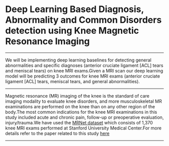 # Deep Learning Based Diagnosis, Abnormality and Common Disorders detection using Knee Magnetic Resonance Imaging

---
We will be implementing deep learning baselines for detecting general abnormalities and specific diagnoses (anterior cruciate ligament [ACL] tears and meniscal tears) on knee MRI exams.Given a MRI scan our deep learning model will be predicting 3 outcomes for knee MRI exams (anterior cruciate ligament [ACL] tears, meniscal tears, and general abnormalities).

---
Magnetic resonance (MR) imaging of the knee is the standard of care imaging modality to evaluate knee disorders, and more musculoskeletal MR examinations are performed on the knee than on any other region of the body.The most common indications for the knee MRI examinations in this study included acute and chronic pain, follow-up or preoperative evaluation, injury/trauma.We have used the [MRNet dataset](https://stanfordmlgroup.github.io/competitions/mrnet/)  which consists of 1,370 knee MRI exams performed at Stanford University Medical Center.For more details refer to the paper related to this study [here](https://journals.plos.org/plosmedicine/article?id=10.1371/journal.pmed.1002699)

---
